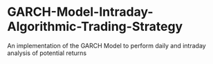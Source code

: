 # GARCH-Model-Intraday-Algorithmic-Trading-Strategy
An implementation of the GARCH Model to perform daily and intraday analysis of potential returns
